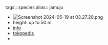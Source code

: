 tags:: species
alias:: jamuju

- ![Screenshot 2024-05-19 at 03.27.20.png](https://peach-geographical-bat-397.mypinata.cloud/ipfs/QmcJm1QL9u9ncQuPAjPEVU8ZGTTMdtErX486NAixnJjFpa)
- height: up to 50 m
- [info](http://www.plantsofasia.com/index/dacrycarpus_imbricatus/0-1212)
- [tokopedia](https://www.tokopedia.com/greenmutis/bahan-bonsai-mujamuju-jamuju-dacrycarpus-sp?extParam=ivf%3Dfalse%26src%3Dsearch)
-